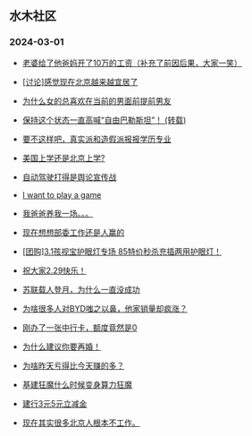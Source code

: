 ## 水木社区 
### 2024-03-01

+ [老婆给了他爸妈开了10万的工资（补充了前因后果，大家一笑）](https://www.mysmth.net/nForum/article/MyFamily/236437)

+ [[讨论]感觉现在北京越来越宜居了](https://www.mysmth.net/nForum/article/OurEstate/2910705)

+ [为什么女的总喜欢在当前的男面前提前男友](https://www.mysmth.net/nForum/article/Love/6289374)

+ [保持这个状态一直高喊“自由巴勒斯坦”！ (转载)](https://www.mysmth.net/nForum/article/NetNovel/483410)

+ [要不这样吧，真实派和造假派报报学历专业](https://www.mysmth.net/nForum/article/Aero/426037)

+ [美国上学还是北京上学?](https://www.mysmth.net/nForum/article/ChildEducation/2350343)

+ [自动驾驶打得是舆论宣传战](https://www.mysmth.net/nForum/article/GreenAuto/1486719)

+ [I want to play a game](https://www.mysmth.net/nForum/article/Divorce/2068196)

+ [我爸爸养我一场。。。](https://www.mysmth.net/nForum/article/Age/20345116)

+ [现在想想部委工作还是人赢的](https://www.mysmth.net/nForum/article/WorkingLife/513)

+ [[团购]3.1孩视宝护眼灯专场 85特价秒杀充插两用护眼灯！](https://www.mysmth.net/nForum/article/ADAgent_TG/1317941)

+ [祝大家2.29快乐！](https://www.mysmth.net/nForum/article/Shuibuzhao/51891)

+ [苏联载人登月，为什么一直没成功](https://www.mysmth.net/nForum/article/Aero/427329)

+ [为啥很多人对BYD嗤之以鼻，他家销量却疯涨？](https://www.mysmth.net/nForum/article/GreenAuto/1486329)

+ [刚办了一张中行卡，额度竟然是0](https://www.mysmth.net/nForum/article/CreditCard/453034)

+ [为什么建议你要再婚！](https://www.mysmth.net/nForum/article/MyFamily/237315)

+ [为啥昨天亏得比今天赚的多？](https://www.mysmth.net/nForum/article/Stock/10804397)

+ [基建狂魔什么时候变身算力狂魔](https://www.mysmth.net/nForum/article/METech/472540)

+ [建行3元5元立减金](https://www.mysmth.net/nForum/article/CouponsLife/4478750)

+ [现在其实很多北京人根本不工作。](https://www.mysmth.net/nForum/article/OurEstate/2911826)

